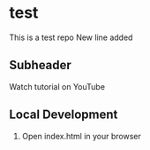 # test
This is a test repo
New line added

## Subheader

Watch tutorial on YouTube

## Local Development

1. Open index.html in your browser